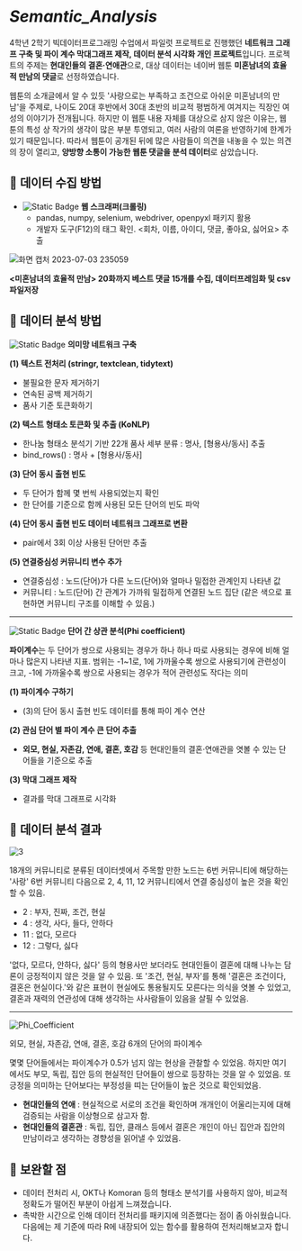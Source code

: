 # *Semantic_Analysis*

4학년 2학기 빅데이터프로그래밍 수업에서 파일럿 프로젝트로 진행했던 **네트워크 그래프 구축 및 파이 계수 막대그래프 제작, 데이터 분석 시각화 개인 프로젝트**입니다. 프로젝트의 주제는 **현대인들의 결혼·연애관**으로, 대상 데이터는 네이버 웹툰 **미혼남녀의 효율적 만남의 댓글**로 선정하였습니다. 

웹툰의 소개글에서 알 수 있듯 '사랑으로는 부족하고 조건으로 아쉬운 미혼남녀의 만남'을 주제로, 나이도 20대 후반에서 30대 초반의 비교적 평범하게 여겨지는 직장인 여성의 이야기가 전개됩니다. 하지만 이 웹툰 내용 자체를 대상으로 삼지 않은 이유는, 웹툰의 특성 상 작가의 생각이 많은 부분 투영되고, 여러 사람의 여론을 반영하기에 한계가 있기 때문입니다. 따라서 웹툰이 공개된 뒤에 많은 사람들이 의견을 내놓을 수 있는 의견의 장이 열리고, **양방향 소통이 가능한 웹툰 댓글을 분석 데이터**로 삼았습니다.

## 📌 데이터 수집 방법
- ![Static Badge](https://img.shields.io/badge/Python-%230000FF) **웹 스크래퍼(크롤링)**
   * pandas, numpy, selenium, webdriver, openpyxl 패키지 활용
   * 개발자 도구(F12)의 태그 확인. <회차, 이름, 아이디, 댓글, 좋아요, 싫어요> 추출

![화면 캡처 2023-07-03 235059](https://github.com/SemiKwon/Semantic_Analysis/assets/76101347/f72f2690-343b-4a63-9ac3-df49ac2e6e4e)

**<미혼남녀의 효율적 만남> 20화까지 베스트 댓글 15개를 수집, 데이터프레임화 및 csv 파일저장**

## 📌 데이터 분석 방법
![Static Badge](https://img.shields.io/badge/R-%23FF0000) **의미망 네트워크 구축**

**(1) 텍스트 전처리 (stringr, textclean, tidytext)**
   - 불필요한 문자 제거하기
   - 연속된 공백 제거하기
   - 품사 기준 토큰화하기

**(2) 텍스트 형태소 토큰화 및 추출 (KoNLP)**
   - 한나눔 형태소 분석기 기반 22개 품사 세부 분류 : 명사, [형용사/동사] 추출
   - bind_rows() : 명사 + [형용사/동사]

**(3) 단어 동시 출현 빈도**
   - 두 단어가 함께 몇 번씩 사용되었는지 확인
   - 한 단어를 기준으로 함께 사용된 모든 단어의 빈도 파악

**(4) 단어 동시 출현 빈도 데이터 네트워크 그래프로 변환**
   - pair에서 3회 이상 사용된 단어만 추출

**(5) 연결중심성 커뮤니티 변수 추가**
   - 연결중심성 : 노드(단어)가 다른 노드(단어)와 얼마나 밀접한 관계인지 나타낸 값
   - 커뮤니티 : 노드(단어) 간 관계가 가까워 밀접하게 연결된 노드 집단 (같은 색으로 표현하면 커뮤니티 구조를 이해할 수 있음.)
***
![Static Badge](https://img.shields.io/badge/R-%23FF0000) **단어 간 상관 분석(Phi coefficient)**


**파이계수**는 두 단어가 쌍으로 사용되는 경우가 하나 하나 따로 사용되는 경우에 비해 얼마나 많은지 나타낸 지표. 범위는 -1~1로, 1에 가까울수록 쌍으로 사용되기에 관련성이 크고, -1에 가까울수록 쌍으로 사용되는 경우가 적어 관련성도 작다는 의미

**(1) 파이계수 구하기**
   - (3)의 단어 동시 출현 빈도 데이터를 통해 파이 계수 연산

**(2) 관심 단어 별 파이 계수 큰 단어 추출**
   - **외모, 현실, 자존감, 연애, 결혼, 호감** 등 현대인들의 결혼·연애관을 엿볼 수 있는 단어들을 기준으로 추출

**(3) 막대 그래프 제작**
   - 결과를 막대 그래프로 시각화

## 📌 데이터 분석 결과

![3](https://github.com/SemiKwon/Semantic_Analysis/assets/76101347/7230a018-9bef-4ab8-af8a-840b3671c32c)

18개의 커뮤니티로 분류된 데이터셋에서 주목할 만한 노드는 6번 커뮤니티에 해당하는 '사랑'
6번 커뮤니티 다음으로 2, 4, 11, 12 커뮤니티에서 연결 중심성이 높은 것을 확인할 수 있음.

* 2 : 부자, 진짜, 조건, 현실
* 4 : 생각, 사다, 들다, 안하다
* 11 : 없다, 모르다
* 12 : 그렇다, 싫다

'없다, 모르다, 안하다, 싫다' 등의 형용사만 보더라도 현대인들이 결혼에 대해 나누는 담론이 긍정적이지 않은 것을 알 수 있음. 또 '조건, 현실, 부자'를 통해 '결혼은 조건이다, 결혼은 현실이다.'와 같은 표현이 현실에도 통용될지도 모른다는 의식을 엿볼 수 있었고, 결혼과 재력의 연관성에 대해 생각하는 사사람들이 있음을 살필 수 있었음. 

---

![Phi_Coefficient](https://github.com/SemiKwon/Semantic_Analysis/assets/76101347/99dbd275-7d96-4c81-abe2-08f596041037)

외모, 현실, 자존감, 연애, 결혼, 호감 6개의 단어의 파이계수

몇몇 단어들에서는 파이계수가 0.5가 넘지 않는 현상을 관찰할 수 있었음. 하지만 여기에서도 부모, 독립, 집안 등의 현실적인 단어들이 쌍으로 등장하는 것을 알 수 있었음. 또 긍정을 의미하는 단어보다는 부정성을 띠는 단어들이 높은 것으로 확인되었음.

- **현대인들의 연애** : 현실적으로 서로의 조건을 확인하며 개개인이 어울리는지에 대해 검증되는 사람을 이상형으로 삼고자 함.
- **현대인들의 결혼관** : 독립, 집안, 클래스 등에서 결혼은 개인이 아닌 집안과 집안의 만남이라고 생각하는 경향성을 읽어낼 수 있었음.

## 📌 보완할 점
* 데이터 전처리 시, OKT나 Komoran 등의 형태소 분석기를 사용하지 않아, 비교적 정확도가 떨어진 부분이 아쉽게 느껴졌습니다.
* 촉박한 시간으로 인해 데이터 전처리를 패키지에 의존했다는 점이 좀 아쉬웠습니다. 다음에는 제 기준에 따라 R에 내장되어 있는 함수를 활용하여 전처리해보고자 합니다.
